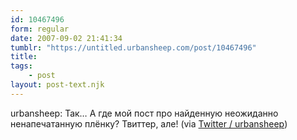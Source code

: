 ```yaml
---
id: 10467496
form: regular
date: 2007-09-02 21:41:34
tumblr: "https://untitled.urbansheep.com/post/10467496"
title:
tags:
    - post
layout: post-text.njk
---
```


<p>urbansheep: Так&hellip; А где мой пост про найденную неожиданно ненапечатанную плёнку? Твиттер, але! (via <a href="http://twitter.com/urbansheep/statuses/242923102">Twitter / urbansheep</a>)</p>

